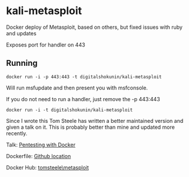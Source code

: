 # kali-metasploit
Docker deploy of Metasploit, based on others, but fixed issues with ruby and updates

Exposes port for handler on 443

	
Running
-------

    docker run -i -p 443:443 -t digitalshokunin/kali-metasploit
    
Will run msfupdate and then present you with msfconsole.

If you do not need to run a handler, just remove the -p 443:443

    docker run -i -t digitalshokunin/kali-metasploit


Since I wrote this Tom Steele has written a better maintained version and given a talk on it. This is probably better than mine and updated more recently.

Talk: [Pentesting with Docker](https://www.youtube.com/watch?v=gC_vm1wc-AY)

Dockerfile: [Github location](https://github.com/tomsteele/dockerfiles/tree/master/metasploit) 

Docker Hub: [tomsteele\metasploit](https://hub.docker.com/r/tomsteele/metasploit/)

